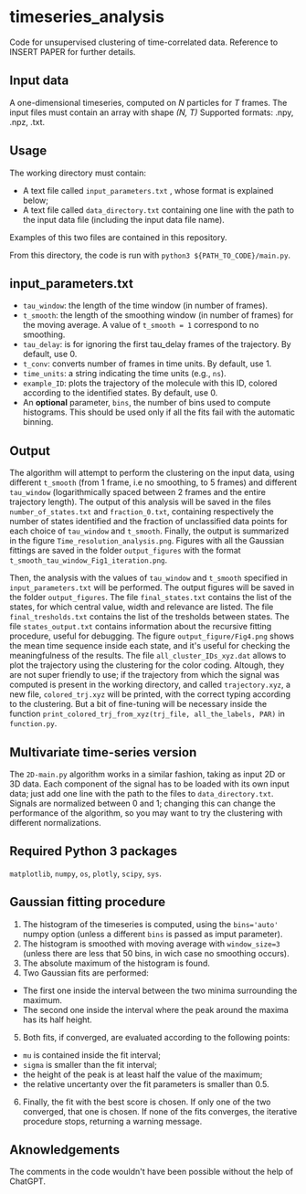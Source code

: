 # timeseries_analysis
Code for unsupervised clustering of time-correlated data. Reference to INSERT PAPER for further details. 

## Input data
A one-dimensional timeseries, computed on *N* particles for *T* frames. The input files must contain an array with shape *(N, T)* Supported formats: .npy, .npz, .txt.

## Usage
The working directory must contain:
* A text file called `input_parameters.txt` , whose format is explained below;
* A text file called `data_directory.txt` containing one line with the path to the input data file (including the input data file name). 

Examples of this two files are contained in this repository. 

From this directory, the code is run with `python3 ${PATH_TO_CODE}/main.py`. 

## input_parameters.txt
* `tau_window`: the length of the time window (in number of frames). 
* `t_smooth`: the length of the smoothing window (in number of frames) for the moving average. A value of `t_smooth = 1` correspond to no smoothing. 
* `tau_delay`: is for ignoring the first tau_delay frames of the trajectory. By default, use 0. 
* `t_conv`: converts number of frames in time units. By default, use 1. 
* `time_units`: a string indicating the time units (e.g., `ns`). 
* `example_ID`: plots the trajectory of the molecule with this ID, colored according to the identified states. By default, use 0. 
* An **optional** parameter, `bins`, the number of bins used to compute histograms. This should be used only if all the fits fail with the automatic binning. 

## Output
The algorithm will attempt to perform the clustering on the input data, using different `t_smooth` (from 1 frame, i.e no smoothing, to 5 frames) and different `tau_window` (logarithmically spaced between 2 frames and the entire trajectory length). The output of this analysis will be saved in the files `number_of_states.txt` and `fraction_0.txt`, containing respectively the number of states identified and the fraction of unclassified data points for each choice of `tau_window` and `t_smooth`. Finally, the output is summarized in the figure `Time_resolution_analysis.png`. Figures with all the Gaussian fittings are saved in the folder `output_figures` with the format `t_smooth_tau_window_Fig1_iteration.png`. 

Then, the analysis with the values of `tau_window` and `t_smooth`  specified in `input_parameters.txt` will be performed. The output figures will be saved in the folder `output_figures`. The file `final_states.txt` contains the list of the states, for which central value, width and relevance are listed. The file `final_tresholds.txt` contains the list of the tresholds between states. The file `states_output.txt` contains information about the recursive fitting procedure, useful for debugging. The figure `output_figure/Fig4.png` shows the mean time sequence inside each state, and it's useful for checking the meaningfulness of the results. 
The file `all_cluster_IDs_xyz.dat` allows to plot the trajectory using the clustering for the color coding. Altough, they are not super friendly to use; if the trajectory from which the signal was computed is present in the working directory, and called `trajectory.xyz`, a new file, `colored_trj.xyz` will be printed, with the correct typing according to the clustering. But a bit of fine-tuning will be necessary inside the function `print_colored_trj_from_xyz(trj_file, all_the_labels, PAR)` in `function.py`. 

## Multivariate time-series version
The `2D-main.py` algorithm works in a similar fashion, taking as input 2D or 3D data. Each component of the signal has to be loaded with its own input data; just add one line with the path to the files to `data_directory.txt`. Signals are normalized between 0 and 1; changing this can change the performance of the algorithm, so you may want to try the clustering with different normalizations. 

## Required Python 3 packages
`matplotlib`, `numpy`, `os`, `plotly`, `scipy`, `sys`. 

## Gaussian fitting procedure
1. The histogram of the timeseries is computed, using the `bins='auto'` numpy option (unless a different `bins` is passed as imput parameter). 
2. The histogram is smoothed with moving average with `window_size=3` (unless there are less that 50 bins, in wich case no smoothing occurs). 
3. The absolute maximum of the histogram is found. 
4. Two Gaussian fits are performed:
 * The first one inside the interval between the two minima surrounding the maximum. 
 * The second one inside the interval where the peak around the maxima has its half height. 
5. Both fits, if converged, are evaluated according to the following points:
 * `mu` is contained inside the fit interval;
 * `sigma` is smaller than the fit interval;
 * the height of the peak is at least half the value of the maximum;
 * the relative uncertanty over the fit parameters is smaller than 0.5.
6. Finally, the fit with the best score is chosen. If only one of the two converged, that one is chosen. If none of the fits converges, the iterative procedure stops, returning a warning message. 

## Aknowledgements
The comments in the code wouldn't have been possible without the help of ChatGPT. 